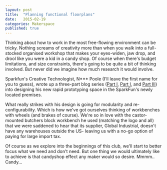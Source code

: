 ```yaml
---
layout: post
title:  "Planning functional floorplans"
date:   2015-02-19
categories: Makerspace
published: true
---
```


Thinking about how to work in the most free-flowing environment can be tricky. Nothing screams of creativity more than when you walk into a full-stocked organised workshop that makes your eyes-widen, jaw drop, and drool like you were a kid in a candy shop. Of course when there's budget limitations, and size constraints, there's going to be quite a bit of thinking involved. But never did we imagine how much research it would involve.

Sparkfun's Creative Technologist, N*** Poole (I'll leave the first name for you to guess), wrote up a three-part blog series ([Part I][1], [Part I][2], and [Part III][3]) into designing his new rapid prototyping space in the SparkFun's newly located premises.

What really strikes with his design is going for modularity and re-configurability. Which is how we've got ourselves thinking of workbenches with wheels (and brakes of course). We're so in love with the castor-mounted butchers block workbench he used (matching the logo and all) that we were saddened to hear that its supplier, Global Industrial, doesn't have any warehouses outside the US- leaving us with a no-go option of paying for large import tax. 

Of course as we explore into the beginnings of this club, we'll start to better focus what we need and don't need. But one thing we would ultimately like to achieve is that candyshop effect any maker would so desire. Mmmm.. Candy... 

[1]:	https://www.sparkfun.com/news/1611
[2]: 	https://www.sparkfun.com/news/1620
[3]:	https://www.sparkfun.com/news/1643